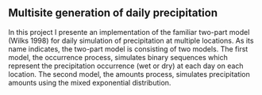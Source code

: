 ## Multisite generation of daily precipitation

In this project I presente an implementation of the familiar two-part model (Wilks 1998) for daily simulation of precipitation
at multiple locations.
As its name indicates, the two-part model is consisting of two models. The first model, the occurrence process, simulates binary
sequences which represent the precipitation occurrence (wet or dry) at each day on each location.
The second model, the amounts process, simulates precipitation amounts using the mixed exponential distribution.
